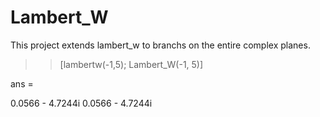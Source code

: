 # Lambert_W
This project extends lambert_w to branchs on the entire complex planes.
>> [lambertw(-1,5); Lambert_W(-1, 5)]

ans =

   0.0566 - 4.7244i
   0.0566 - 4.7244i


 
